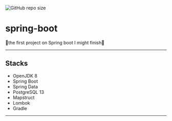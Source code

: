![GitHub repo size](https://img.shields.io/github/repo-size/Fr0z3Nn/medieval-rpg)
# spring-boot
🐸the first project on Spring boot I might finish🐸    
***
## Stacks
- OpenJDK 8
- Spring Boot
- Spring Data
- PostgreSQL 13
- Mapstruct
- Lombok
- Gradle
***
